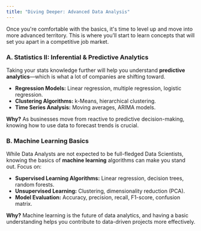 ```yaml
---
title: "Diving Deeper: Advanced Data Analysis"
---
```


Once you're comfortable with the basics, it's time to level up and move into more advanced territory. This is where you’ll start to learn concepts that will set you apart in a competitive job market.

### A. **Statistics II: Inferential & Predictive Analytics**

Taking your stats knowledge further will help you understand **predictive analytics**—which is what a lot of companies are shifting toward. 

- **Regression Models:** Linear regression, multiple regression, logistic regression.
- **Clustering Algorithms:** k-Means, hierarchical clustering.
- **Time Series Analysis:** Moving averages, ARIMA models.

**Why?** As businesses move from reactive to predictive decision-making, knowing how to use data to forecast trends is crucial.

### B. **Machine Learning Basics**

While Data Analysts are not expected to be full-fledged Data Scientists, knowing the basics of **machine learning** algorithms can make you stand out. Focus on:

- **Supervised Learning Algorithms:** Linear regression, decision trees, random forests.
- **Unsupervised Learning:** Clustering, dimensionality reduction (PCA).
- **Model Evaluation:** Accuracy, precision, recall, F1-score, confusion matrix.

**Why?** Machine learning is the future of data analytics, and having a basic understanding helps you contribute to data-driven projects more effectively.
